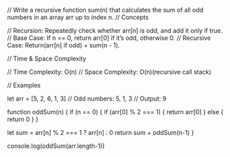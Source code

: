 
// Write a recursive function sum(n) that calculates the sum of all odd numbers in an array arr up to index n.
//   Concepts

// Recursion: Repeatedly check whether arr[n] is odd, and add it only if true.
//     Base Case: If n == 0, return arr[0] if it’s odd, otherwise 0.
//     Recursive Case: Return(arr[n] if odd) + sum(n - 1).

//   Time & Space Complexity

//     Time Complexity: O(n)
//     Space Complexity: O(n)(recursive call stack)

// Examples

let arr = [5, 2, 6, 1, 3]
// Odd numbers: 5, 1, 3
// Output: 9

function oddSum(n) {
  if (n == 0) {
    if (arr[0] % 2 === 1) {
      return arr[0]
    } else {
      return 0
    }
  }

  let sum = arr[n] % 2 === 1 ? arr[n] : 0
  return sum + oddSum(n-1)
}

console.log(oddSum(arr.length-1))
